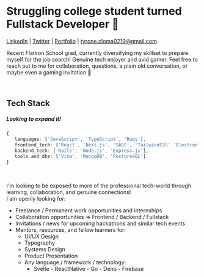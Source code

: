 
# Struggling college student turned Fullstack Developer 🎉

[LinkedIn](https://www.linkedin.com/in/tyronecloma/) | [Twitter](https://twitter.com/TClomaDev) | [Portfolio](https://www.tcloma.dev/) | tyrone.cloma0219@gmail.com 


Recent Flatiron School grad, currently diversifying my skillset to prepare myself for the job search! Genuine tech enjoyer and avid gamer. Feel free to reach out to me for collaboration, questions, a plain old conversation, or maybe even a gaming invitation 👀

<br />

## Tech Stack
#####  Looking to expand it!
```TypeScript
{
   languages: ['JavaScript', 'TypeScript', 'Ruby'],
   frontend_tech: ['React', 'Next.js', 'SASS', 'TailwindCSS' 'Electron'],
   backend_tech: ['Rails', 'Node.js', 'Express.js'],
   tools_and_dbs: ['Vite', 'MongoDB', 'PostgreSQL']
}
```

<br />


I'm looking to be exposed to more of the professional tech-world through learning, collaboration, and genuine connections!
<br />
I am openly looking for:
- Freelance / Permanent work opportunities and internships
- Collaboration opportunities => Frontend / Backend / Fullstack
- Invitations / news for upcoming hackathons and similar tech events
- Mentors, resources, and fellow learners for:
   - UI/UX Design
   - Typography
   - Systems Design
   - Product Presentation
   - Any language / framework / technology:
      - Svelte - ReactNative - Go - Deno - Firebase
